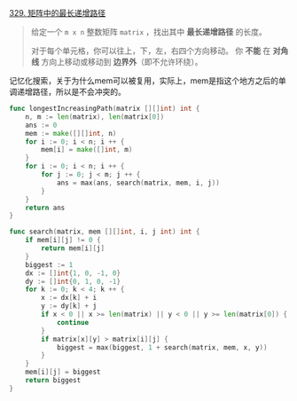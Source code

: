 [329. 矩阵中的最长递增路径](https://leetcode.cn/problems/longest-increasing-path-in-a-matrix/)

> 给定一个 `m x n` 整数矩阵 `matrix` ，找出其中 **最长递增路径** 的长度。
>
> 对于每个单元格，你可以往上，下，左，右四个方向移动。 你 **不能** 在 **对角线** 方向上移动或移动到 **边界外**（即不允许环绕）。

记忆化搜索，关于为什么mem可以被复用，实际上，mem是指这个地方之后的单调递增路径，所以是不会冲突的。

```go
func longestIncreasingPath(matrix [][]int) int {
    n, m := len(matrix), len(matrix[0])
    ans := 0
    mem := make([][]int, n)
    for i := 0; i < n; i ++ {
        mem[i] = make([]int, m)
    }
    for i := 0; i < n; i ++ {
        for j := 0; j < m; j ++ {
            ans = max(ans, search(matrix, mem, i, j))
        }
    }
    return ans
}

func search(matrix, mem [][]int, i, j int) int {
    if mem[i][j] != 0 {
        return mem[i][j]
    }
    biggest := 1
    dx := []int{1, 0, -1, 0}
    dy := []int{0, 1, 0, -1}
    for k := 0; k < 4; k ++ {
        x := dx[k] + i
        y := dy[k] + j
        if x < 0 || x >= len(matrix) || y < 0 || y >= len(matrix[0]) {
            continue
        }
        if matrix[x][y] > matrix[i][j] {
            biggest = max(biggest, 1 + search(matrix, mem, x, y))
        }
    }
    mem[i][j] = biggest
    return biggest
}
```

